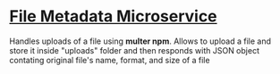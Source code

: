 # [File Metadata Microservice](https://boilerplate-project-filemetadata.tepa6aut.repl.co/)
Handles uploads of a file using **multer npm**.
Allows to upload a file and store it inside "uploads" folder and then responds with JSON object contating original file's name, format, and size of a file
